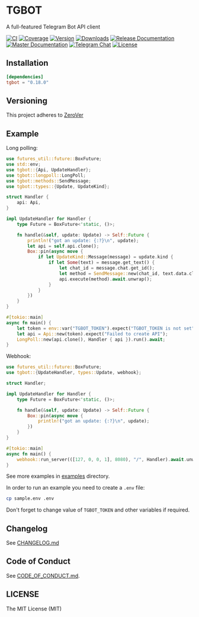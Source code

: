 # TGBOT

A full-featured Telegram Bot API client

[![CI](https://img.shields.io/github/workflow/status/tg-rs/tgbot/CI?style=flat-square)](https://github.com/tg-rs/tgbot/actions/)
[![Coverage](https://img.shields.io/codecov/c/github/tg-rs/tgbot.svg?style=flat-square)](https://codecov.io/gh/tg-rs/tgbot)
[![Version](https://img.shields.io/crates/v/tgbot.svg?style=flat-square)](https://crates.io/crates/tgbot)
[![Downloads](https://img.shields.io/crates/d/tgbot.svg?style=flat-square)](https://crates.io/crates/tgbot)
[![Release Documentation](https://img.shields.io/badge/docs-release-brightgreen.svg?style=flat-square)](https://docs.rs/tgbot)
[![Master Documentation](https://img.shields.io/badge/docs-master-blueviolet.svg?style=flat-square)](https://tg-rs.github.io/tgbot/tgbot/)
[![Telegram Chat](https://img.shields.io/badge/-@tgrsusers-blue?style=flat-square&logo=telegram)](https://t.me/tgrsusers)
[![License](https://img.shields.io/crates/l/tgbot.svg?style=flat-square)](https://github.com/tg-rs/tgbot/tree/0.18.0/LICENSE)

## Installation

```toml
[dependencies]
tgbot = "0.18.0"
```

## Versioning

This project adheres to [ZeroVer](https://0ver.org/)

## Example

Long polling:

```rust no_run
use futures_util::future::BoxFuture;
use std::env;
use tgbot::{Api, UpdateHandler};
use tgbot::longpoll::LongPoll;
use tgbot::methods::SendMessage;
use tgbot::types::{Update, UpdateKind};

struct Handler {
    api: Api,
}

impl UpdateHandler for Handler {
    type Future = BoxFuture<'static, ()>;

    fn handle(&self, update: Update) -> Self::Future {
        println!("got an update: {:?}\n", update);
        let api = self.api.clone();
        Box::pin(async move {
            if let UpdateKind::Message(message) = update.kind {
                if let Some(text) = message.get_text() {
                    let chat_id = message.chat.get_id();
                    let method = SendMessage::new(chat_id, text.data.clone());
                    api.execute(method).await.unwrap();
                }
            }
        })
    }
}

#[tokio::main]
async fn main() {
    let token = env::var("TGBOT_TOKEN").expect("TGBOT_TOKEN is not set");
    let api = Api::new(token).expect("Failed to create API");
    LongPoll::new(api.clone(), Handler { api }).run().await;
}
```

Webhook:

```rust no_run
use futures_util::future::BoxFuture;
use tgbot::{UpdateHandler, types::Update, webhook};

struct Handler;

impl UpdateHandler for Handler {
    type Future = BoxFuture<'static, ()>;

    fn handle(&self, update: Update) -> Self::Future {
        Box::pin(async move {
            println!("got an update: {:?}\n", update);
        })
    }
}

#[tokio::main]
async fn main() {
    webhook::run_server(([127, 0, 0, 1], 8080), "/", Handler).await.unwrap();
}
```

See more examples in [examples](https://github.com/tg-rs/tgbot/tree/0.18.0/examples) directory.

In order to run an example you need to create a `.env` file:
```sh
cp sample.env .env
```
Don't forget to change value of `TGBOT_TOKEN` and other variables if required.

## Changelog

See [CHANGELOG.md](https://github.com/tg-rs/tgbot/tree/0.18.0/CHANGELOG.md)

## Code of Conduct

See [CODE_OF_CONDUCT.md](https://github.com/tg-rs/tgbot/tree/0.18.0/CODE_OF_CONDUCT.md).

## LICENSE

The MIT License (MIT)
